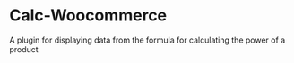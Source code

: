 # Calc-Woocommerce
A plugin for displaying data from the formula for calculating the power of a product
